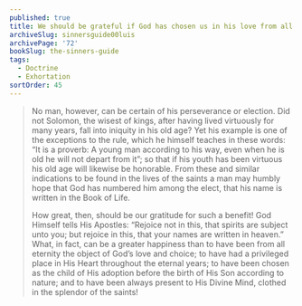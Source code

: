 ```yaml
---
published: true
title: We should be grateful if God has chosen us in his love from all eternity
archiveSlug: sinnersguide00luis
archivePage: '72'
bookSlug: the-sinners-guide
tags:
  - Doctrine
  - Exhortation
sortOrder: 45
---
```


> No man, however, can be certain of his perseverance or election. Did not Solomon, the wisest of kings, after having lived virtuously for many years, fall into iniquity in his old age? Yet his example is one of the exceptions to the rule, which he himself teaches in these words: “It is a proverb: A young man according to his way, even when he is old he will not depart from it”; so that if his youth has been virtuous his old age will likewise be honorable. From these and similar indications to be found in the lives of the saints a man may humbly hope that God has numbered him among the elect, that his name is written in the Book of Life.
> 
> How great, then, should be our gratitude for such a benefit! God Himself tells His Apostles: “Rejoice not in this, that spirits are subject unto you; but rejoice in this, that your names are written in heaven.” What, in fact, can be a greater happiness than to have been from all eternity the object of God’s love and choice; to have had a privileged place in His Heart throughout the eternal years; to have been chosen as the child of His adoption before the birth of His Son according to nature; and to have been always present to His Divine Mind, clothed in the splendor of the saints!